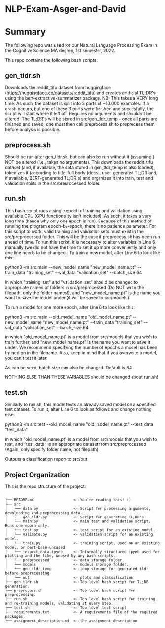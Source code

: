 # NLP-Exam-Asger-and-David

# Summary

The following repo was used for our Natural Language Processing Exam in the Cognitive Science MA degree, 1st semester, 2022.

This repo contains the following bash scripts:

## gen_tldr.sh
Downloads the reddit_tifu dataset from huggingface (https://huggingface.co/datasets/reddit_tifu) and creates artificial TL;DR's using the bert-extractive-summarizer package.
NB: This takes a VERY long time. As such, the dataset is split into 3 parts of ~10.000 examples. If a crash occurs, but one of these 3 parts were finished and succesfully, the script will start where it left off.
Requires no arguments and shouldn't be altered.
The TL;DR's will be stored in src/gen_tldr_temp - once all parts are finished and saved, one must then call preprocess.sh to preprocess them before analysis is possible.

## preprocess.sh
Should be run after gen_tldr.sh, but can also be run without it (assuming ) NOT be altered (i.e., takes no arguments). This downloads the reddit_tifu dataset (and, if available, the data stored in gen_tldr_temp is also loaded), tokenizes it (according to title, full body (docs), user-generated TL;DR and, if available, BERT-generated TL;DR's) and organizes it into train, test and validation splits in the src/preprocessed folder.

## run.sh
This bash script runs a single epoch of training and validation using available CPU (GPU functionality isn't included). As such, it takes a very long time (hence why only one epoch is run). Because of this method of running the program epoch-by-epoch, there is no patience parameter.
For this script to work, valid training and validation sets must exist in the src/preprocessed folder. This will be the case if preprocess.sh has been run ahead of time.
To run this script, it is necessary to alter variables in Line 6 manually (we did not have the time to set it up more conveniently and only one line needs to be changed).
To train a new model, alter Line 6 to look like this:

python3 -m src.main --new_model_name "new_model_name.pt"  --train_data "training_set" --val_data "validation_set" --batch_size 64

in which "training_set" and "validation_set" should be changed to appropriate names of folders in src/preprocessed (Do NOT write the filepath, only the folder names!), and "new_model_name.pt" is the name you want to save the model under (it will be saved to src/models).

To run a model for one more epoch, alter Line 6 to look like this:

python3 -m src.main --old_model_name "old_model_name.pt" --new_model_name "new_model_name.pt"  --train_data "training_set" --val_data "validation_set" --batch_size 64

in which "old_model_name.pt" is a model from src/models that you wish to train further, and "new_model_name.pt" is the name you want to save it under. We recommend specifying the number of epochs a model has been trained on in the filename. Also, keep in mind that if you overwrite a model, you can't test it later.

As can be seen, batch size can also be changed. Default is 64.

NOTHING ELSE THAN THESE VARIABLES should be changed about run.sh!

## test.sh
Similarly to run.sh, this model tests an already saved model on a specified test dataset. To run it, alter Line 6 to look as follows and change nothing else:

python3 -m src.test --old_model_name "old_model_name.pt"  --test_data "test_data"

in which "old_model_name.pt" is a model from src/models that you wish to test, and "test_data" is an appropriate dataset from src/preprocessed (Again, only specify folder name, not filepath).

Outputs a classification report to src/out

## Project Organization
This is the repo structure of the project:

```

├── README.md                  <- You're reading this! :)
├── src            
│   └── data.py                <- Script for processing arguments, downloading and preprocessing data.
│   └── gen_tldr.py            <- Script for generating TL;DR's
│   └── main.py                <- main test and validation script. Runs one epoch only.
│   └── test.py                <- test script for an existing model.
│   └── validate.py            <- validation script for an existing model.
│   └── train.py               <- training script, used on an existing model, or bert-base-uncased.
│   └── inspect_data.ipynb     <- Informally structured ipynb used for plotting and the like, unused by any bash scripts.
│   └── preprocessed           <- data storage folder.
│   └── models                 <- models storage folder.
│   └── gen_tldr_temp          <- temp storage for generated tldr before preprocessing
│   └── out                    <- plots and classification 
├── gen_tldr.sh                <- Top level bash script for TL;DR generation.
├── preprocess.sh              <- Top level bash script for preprocessing.
├── run.sh                     <- Top level bash script for training and re-training models, validating at every step.
├── test.sh                    <- Top level test script
├── requirements.txt           <- A requirements file of the required packages.
└── assignment_description.md  <- the assignment description

```
